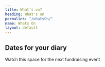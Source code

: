 ```yaml
---
title: What's on?
heading: What's on
permalink: "/whatsOn/"
name: Whats On
layout: default
---
```


## Dates for your diary

Watch this space for the next fundraising event
